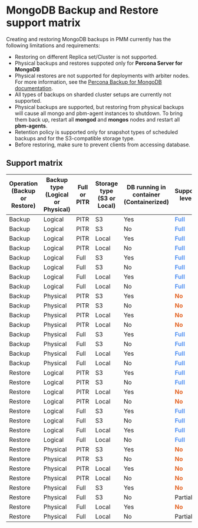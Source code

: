 # MongoDB Backup and Restore support matrix

Creating and restoring MongoDB backups in PMM currently has the following limitations and requirements:

- Restoring on different Replica set/Cluster is not supported.
- Physical backups and restores suppoted only for **Percona Server for MongoDB**
- Physical restores are not supported for deployments with arbiter nodes. For more information, see the [Percona Backup for MongoDB documentation](https://docs.percona.com/percona-backup-mongodb/usage/restore.html#physical-restore-known-limitations).
- All types of backups on sharded cluster setups are currently not supported.
- Physical backups are supported, but restoring from physical backups will cause all mongo and pbm-agent instances to shutdown. To bring them back up, restart all **mongod** and **mongos** nodes and restart all **pbm-agents**.
- Retention policy is supported only for snapshot types of scheduled backups and for the S3-compatible storage type.
- Before restoring, make sure to prevent clients from accessing database.
  
## Support matrix



| Operation (Backup or Restore) | Backup type (Logical or Physical) | Full or PITR | Storage type (S3 or Local) | DB running in container (Containerized) | Support level|                                                                    
| -------------- | ---------------- | ---- | -------- | ------------- | --------------------------------------- |
| Backup         | Logical          | PITR  | S3       | Yes           | <b style="color:#5794f2;"><b style="color:#5794f2;">Full</b></b>                                  |                                                                               |
| Backup         | Logical          | PITR  | S3       | No            | <b style="color:#5794f2;">Full</b>                                    |                                                                               |
| Backup         | Logical          | PITR  | Local    | Yes           | <b style="color:#5794f2;">Full</b>                                    
| Backup         | Logical          | PITR  | Local    | No            | <b style="color:#5794f2;">Full</b>                                    
| Backup         | Logical          | Full   | S3       | Yes           | <b style="color:#5794f2;">Full</b>                                    |                                                                               |
| Backup         | Logical          | Full   | S3       | No            | <b style="color:#5794f2;">Full</b>                                    |                                                                               |
| Backup         | Logical          | Full   | Local    | Yes           | <b style="color:#5794f2;">Full</b>                                    
| Backup         | Logical          | Full   | Local    | No            | <b style="color:#5794f2;">Full</b>                                    
| Backup         | Physical         | PITR  | S3       | Yes           | <b style="color:#e36526;">No</b>                                       
| Backup         | Physical         | PITR  | S3       | No            | <b style="color:#e36526;">No</b>                                       
| Backup         | Physical         | PITR  | Local    | Yes           | <b style="color:#e36526;">No</b>                                       
| Backup         | Physical         | PITR  | Local    | No            | <b style="color:#e36526;">No</b>                                      
| Backup         | Physical         | Full   | S3       | Yes           | <b style="color:#5794f2;">Full</b>                                   
| Backup         | Physical         | Full   | S3       | No            | <b style="color:#5794f2;">Full</b>                                    
| Backup         | Physical         | Full   | Local    | Yes           | <b style="color:#5794f2;">Full</b>                                    
| Backup         | Physical         | Full   | Local    | No            | <b style="color:#5794f2;">Full</b>                                    
| Restore        | Logical          | PITR  | S3       | Yes           | <b style="color:#5794f2;">Full</b>                                    |                                                                               |
| Restore        | Logical          | PITR  | S3       | No            | <b style="color:#5794f2;">Full</b>                                    |                                                                               |
| Restore        | Logical          | PITR  | Local    | Yes           | <b style="color:#e36526;">No</b>                                      
| Restore        | Logical          | PITR  | Local    | No            |<b style="color:#e36526;">No</b>                                      
| Restore        | Logical          | Full   | S3       | Yes           | <b style="color:#5794f2;">Full</b>                                    |                                                                               |
| Restore        | Logical          | Full   | S3       | No            | <b style="color:#5794f2;">Full</b>                                    |                                                                               |
| Restore        | Logical          | Full   | Local    | Yes           | <b style="color:#5794f2;">Full</b>                                    |                                                                               |
| Restore        | Logical          | Full   | Local    | No            | <b style="color:#5794f2;">Full</b>                                    |                                                                               |
| Restore        | Physical         | PITR  | S3       | Yes           | <b style="color:#e36526;">No</b>                                       
| Restore        | Physical         | PITR  | S3       | No            | <b style="color:#e36526;">No</b>                                     
| Restore        | Physical         | PITR  | Local    | Yes           | <b style="color:#e36526;">No</b>                                       
| Restore        | Physical         | PITR  | Local    | No            | <b style="color:#e36526;">No</b>                                       
| Restore        | Physical         | Full   | S3       | Yes           | <b style="color:#e36526;">No</b>                                      
| Restore        | Physical         | Full   | S3       | No            | Partial                                
| Restore        | Physical         | Full   | Local    | Yes           | <b style="color:#e36526;">No</b>                                    
| Restore        | Physical         | Full   | Local    | No            | Partial                                

